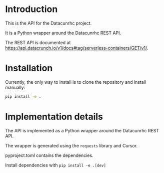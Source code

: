 # Introduction

This is the API for the Datacunrhc project.

It is a Python wrapper around the Datacunrhc REST API.


The REST API is documented at <https://api.datacrunch.io/v1/docs#tag/serverless-containers/GET/v1/>.

# Installation

Currently, the only way to install is to clone the repository and install manually:

```bash
pip install -e .
```

# Implementation details

The API is implemented as a Python wrapper around the Datacunrhc REST API.

The wrapper is generated using the `requests` library and Cursor.

pyproject.toml contains the dependencies.

Install dependencies with `pip install -e .[dev]`

